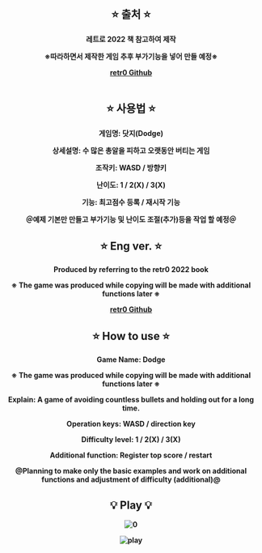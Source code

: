 <div align="center">

⭐ 출처 ⭐
------------
<b>레트로 2022 책 참고하여 제작
  
※따라하면서 제작한 게임 추후 부가기능을 넣어 만들 예정※  

<a href = "https://github.com/IJEMIN/Unity-Programming-Essence-2021">retr0 Github</a>
<br>
<br>

⭐ 사용법 ⭐
----------
게임명: 닷지(Dodge)

상세설명: 수 많은 총알을 피하고 오랫동안 버티는 게임

조작키: WASD / 방향키

난이도: 1 / 2(X) / 3(X)

기능: 최고점수 등록 / 재시작 기능

＠예제 기본만 만들고 부가기능 및 난이도 조절(추가)등을 작업 할 예정＠

⭐ Eng ver. ⭐
-----------
<b>Produced by referring to the retr0 2022 book</b>
  
※ The game was produced while copying will be made with additional functions later ※ 

<a href = "https://github.com/IJEMIN/Unity-Programming-Essence-2021">retr0 Github</a>

⭐ How to use ⭐
----------------
Game Name: Dodge
  
※ The game was produced while copying will be made with additional functions later ※ 

Explain: A game of avoiding countless bullets and holding out for a long time.

Operation keys: WASD / direction key

Difficulty level: 1 / 2(X) / 3(X)

Additional function: Register top score / restart 

@Planning to make only the basic examples and work on additional functions and adjustment of difficulty (additional)@


💡 Play 💡
-------------
![0](https://user-images.githubusercontent.com/102477933/211557205-e4d45f64-e2b5-468e-9416-703dac30d174.PNG)

![play](https://user-images.githubusercontent.com/102477933/211557435-fe747879-b522-4b81-a8ec-70179f90a99a.gif)




</div>
